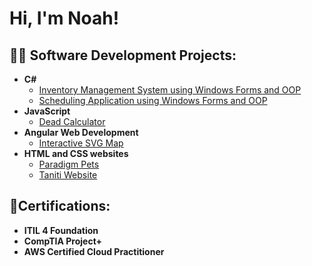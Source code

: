 <h1>Hi, I'm Noah!</h1>

<h2>👨‍💻 Software Development Projects:</h2>

- <b>C#</b>
  - [Inventory Management System using Windows Forms and OOP](https://github.com/NoahDBaldwin/InventoryManagementSystem)
  - [Scheduling Application using Windows Forms and OOP](https://github.com/NoahDBaldwin/Scheduling-Application)
- <b>JavaScript</b>
  - [Dead Calculator](https://github.com/NoahDBaldwin/Dead-Calculator) 
- <b>Angular Web Development</b>
  - [Interactive SVG Map](https://github.com/NoahDBaldwin/SVG-Map)
- <b>HTML and CSS websites</b>
  - [Paradigm Pets](https://github.com/NoahDBaldwin/ParadigmPets-Webpage)
  - [Taniti Website](https://github.com/NoahDBaldwin/Taniti-Website/tree/main)

 
<h2>📜Certifications:</h2>

- <b>ITIL 4 Foundation</b>
- <b>CompTIA Project+</b>
- <b>AWS Certified Cloud Practitioner</b>

<!--
Here are some ideas to get you started:

- 🔭 I’m currently working on ...
- 🌱 I’m currently learning ...
- 👯 I’m looking to collaborate on ...
- 🤔 I’m looking for help with ...
- 💬 Ask me about ...
- 📫 How to reach me: ...
- 😄 Pronouns: ...
- ⚡ Fun fact: ...
-->
